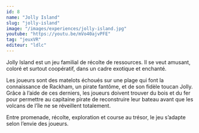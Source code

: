 ```yaml
---
id: 8
name: "Jolly Island"
slug: "jolly-island"
image: "/images/experiences/jolly-island.jpg"
youtube: "https://youtu.be/mVo40ajvPFE"
tag: "jeuxVR"
editeur: "ldlc"
---
```


Jolly Island est un jeu familial de récolte de ressources.
Il se veut amusant, coloré et surtout coopératif, dans
un cadre exotique et enchanté.

Les joueurs sont des matelots échoués sur une plage qui font
la connaissance de Rackham, un pirate fantôme, et de son fidèle toucan
Jolly. Grâce à l’aide de ces derniers, les joueurs doivent trouver du bois
et du fer pour permettre au capitaine pirate de reconstruire leur bateau
avant que les volcans de l’île ne se réveillent totalement.

Entre promenade, récolte, exploration et course au trésor,
le jeu s’adapte selon l’envie des joueurs.
